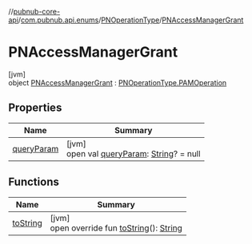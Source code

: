 //[pubnub-core-api](../../../../index.md)/[com.pubnub.api.enums](../../index.md)/[PNOperationType](../index.md)/[PNAccessManagerGrant](index.md)

# PNAccessManagerGrant

[jvm]\
object [PNAccessManagerGrant](index.md) : [PNOperationType.PAMOperation](../-p-a-m-operation/index.md)

## Properties

| Name | Summary |
|---|---|
| [queryParam](../query-param.md) | [jvm]<br>open val [queryParam](../query-param.md): [String](https://kotlinlang.org/api/latest/jvm/stdlib/kotlin/-string/index.html)? = null |

## Functions

| Name | Summary |
|---|---|
| [toString](../to-string.md) | [jvm]<br>open override fun [toString](../to-string.md)(): [String](https://kotlinlang.org/api/latest/jvm/stdlib/kotlin/-string/index.html) |
